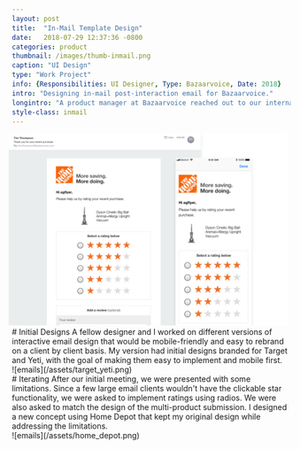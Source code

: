 ```yaml
---
layout: post
title:  "In-Mail Template Design"
date:   2018-07-29 12:37:36 -0800
categories: product
thumbnail: /images/thumb-inmail.png
caption: "UI Design"
type: "Work Project"
info: {Responsibilities: UI Designer, Type: Bazaarvoice, Date: 2018}
intro: "Designing in-mail post-interaction email for Bazaarvoice."
longintro: "A product manager at Bazaarvoice reached out to our internal Design team for help in designing the new interactive mail template that customers would ask customers to write a review after they bought a product."
style-class: inmail
---
```


<div class="full-bleed-image inmail" markdown="1" style="padding-bottom: 0;">
<div class="wrapper" markdown="1">
  <img src="/assets/in_mail.png" style="width: 900px; margin-left: -6px;"/>
</div>
</div>

<div class="full-bleed-white" markdown="1">
<div class="wrapper" markdown="1">
# Initial Designs
A fellow designer and I worked on different versions of interactive email design that would be mobile-friendly and easy to rebrand on a client by client basis. My version had initial designs branded for Target and Yeti, with the goal of making them easy to implement and mobile first.
</div>
</div>

<div class="full-bleed-grey" markdown="1">
<div class="midsize-image" markdown="1">
  ![emails](/assets/target_yeti.png)
</div>
</div>

<div class="full-bleed-white" markdown="1">
<div class="wrapper" markdown="1">
# Iterating
After our initial meeting, we were presented with some limitations. Since a few large email clients wouldn't have the clickable star functionality, we were asked to implement ratings using radios. We were also asked to match the design of the multi-product submission. I designed a new concept using Home Depot that kept my original design while addressing the limitations.
<div class="midsize-image" style="padding:0;" markdown="1">
  ![emails](/assets/home_depot.png)
</div>
</div>
</div>